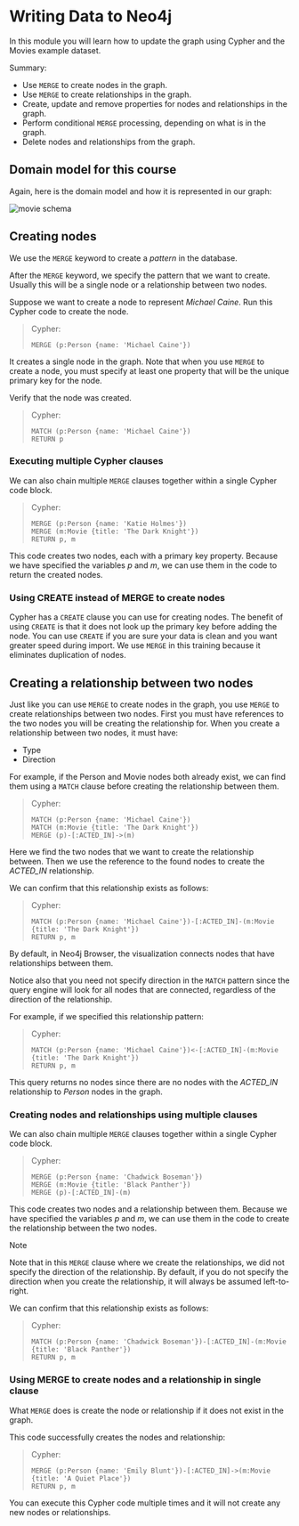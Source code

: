 # Writing Data to Neo4j

In this module you will learn how to update the graph using Cypher and the Movies example dataset.

Summary:

- Use `MERGE` to create nodes in the graph.
- Use `MERGE` to create relationships in the graph.
- Create, update and remove properties for nodes and relationships in the graph.
- Perform conditional `MERGE` processing, depending on what is in the graph.
- Delete nodes and relationships from the graph.

## Domain model for this course

Again, here is the domain model and how it is represented in our graph:

![movie schema](./img/movie-schema.svg)

## Creating nodes

We use the `MERGE` keyword to create a _pattern_ in the database.

After the `MERGE` keyword, we specify the pattern that we want to create. Usually this will be a single node or a relationship between two nodes.

Suppose we want to create a node to represent _Michael Caine_. Run this Cypher code to create the node.

> Cypher:
>
> ```
> MERGE (p:Person {name: 'Michael Caine'})
> ```

It creates a single node in the graph. Note that when you use `MERGE` to create a node, you must specify at least one property that will be the unique primary key for the node.

Verify that the node was created.

> Cypher:
>
> ```
> MATCH (p:Person {name: 'Michael Caine'})
> RETURN p
> ```

### Executing multiple Cypher clauses

We can also chain multiple `MERGE` clauses together within a single Cypher code block.

> Cypher:
>
> ```
> MERGE (p:Person {name: 'Katie Holmes'})
> MERGE (m:Movie {title: 'The Dark Knight'})
> RETURN p, m
> ```

This code creates two nodes, each with a primary key property. Because we have specified the variables _p_ and _m_, we can use them in the code to return the created nodes.

### Using CREATE instead of MERGE to create nodes

Cypher has a `CREATE` clause you can use for creating nodes. The benefit of using `CREATE` is that it does not look up the primary key before adding the node. You can use `CREATE` if you are sure your data is clean and you want greater speed during import. We use `MERGE` in this training because it eliminates duplication of nodes.

## Creating a relationship between two nodes

Just like you can use `MERGE` to create nodes in the graph, you use `MERGE` to create relationships between two nodes. First you must have references to the two nodes you will be creating the relationship for. When you create a relationship between two nodes, it must have:

- Type
- Direction

For example, if the Person and Movie nodes both already exist, we can find them using a `MATCH` clause before creating the relationship between them.

> Cypher:
>
> ```
> MATCH (p:Person {name: 'Michael Caine'})
> MATCH (m:Movie {title: 'The Dark Knight'})
> MERGE (p)-[:ACTED_IN]->(m)
> ```

Here we find the two nodes that we want to create the relationship between. Then we use the reference to the found nodes to create the _ACTED_IN_ relationship.

We can confirm that this relationship exists as follows:

> Cypher:
>
> ```
> MATCH (p:Person {name: 'Michael Caine'})-[:ACTED_IN]-(m:Movie {title: 'The Dark Knight'})
> RETURN p, m
> ```

By default, in Neo4j Browser, the visualization connects nodes that have relationships between them.

Notice also that you need not specify direction in the `MATCH` pattern since the query engine will look for all nodes that are connected, regardless of the direction of the relationship.

For example, if we specified this relationship pattern:

> Cypher:
>
> ```
> MATCH (p:Person {name: 'Michael Caine'})<-[:ACTED_IN]-(m:Movie {title: 'The Dark Knight'})
> RETURN p, m
> ```

This query returns no nodes since there are no nodes with the _ACTED_IN_ relationship to _Person_ nodes in the graph.

### Creating nodes and relationships using multiple clauses

We can also chain multiple `MERGE` clauses together within a single Cypher code block.

> Cypher:
>
> ```
> MERGE (p:Person {name: 'Chadwick Boseman'})
> MERGE (m:Movie {title: 'Black Panther'})
> MERGE (p)-[:ACTED_IN]-(m)
> ```

This code creates two nodes and a relationship between them. Because we have specified the variables _p_ and _m_, we can use them in the code to create the relationship between the two nodes.

> [!NOTE]
>
> Note that in this `MERGE` clause where we create the relationships, we did not specify the direction of the relationship. By default, if you do not specify the direction when you create the relationship, it will always be assumed left-to-right.

We can confirm that this relationship exists as follows:

> Cypher:
>
> ```
> MATCH (p:Person {name: 'Chadwick Boseman'})-[:ACTED_IN]-(m:Movie {title: 'Black Panther'})
> RETURN p, m
> ```

### Using MERGE to create nodes and a relationship in single clause

What `MERGE` does is create the node or relationship if it does not exist in the graph.

This code successfully creates the nodes and relationship:

> Cypher:
>
> ```
> MERGE (p:Person {name: 'Emily Blunt'})-[:ACTED_IN]->(m:Movie {title: 'A Quiet Place'})
> RETURN p, m
> ```

You can execute this Cypher code multiple times and it will not create any new nodes or relationships.

